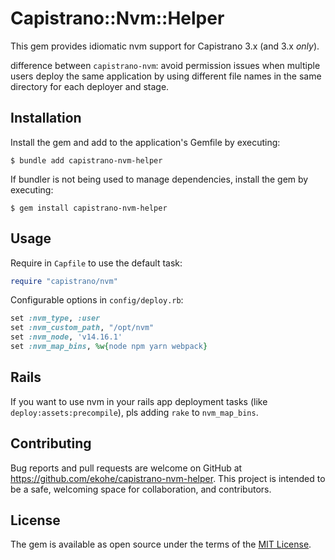 # Capistrano::Nvm::Helper

This gem provides idiomatic nvm support for Capistrano 3.x (and 3.x *only*).

difference between `capistrano-nvm`: avoid permission issues when multiple users deploy the same application by using different file names in the same directory for each deployer and stage.

## Installation

Install the gem and add to the application's Gemfile by executing:

    $ bundle add capistrano-nvm-helper

If bundler is not being used to manage dependencies, install the gem by executing:

    $ gem install capistrano-nvm-helper

## Usage

Require in `Capfile` to use the default task:

```ruby
require "capistrano/nvm"
```

Configurable options in `config/deploy.rb`:

```ruby
set :nvm_type, :user
set :nvm_custom_path, "/opt/nvm"
set :nvm_node, 'v14.16.1'
set :nvm_map_bins, %w{node npm yarn webpack}
```

## Rails

If you want to use nvm in your rails app deployment tasks (like `deploy:assets:precompile`), pls adding `rake` to `nvm_map_bins`.

## Contributing

Bug reports and pull requests are welcome on GitHub at https://github.com/ekohe/capistrano-nvm-helper. This project is intended to be a safe, welcoming space for collaboration, and contributors.

## License

The gem is available as open source under the terms of the [MIT License](https://opensource.org/licenses/MIT).
